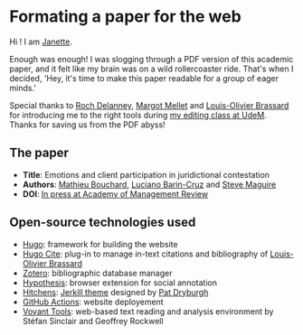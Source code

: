 # Formating a paper for the web

Hi ! I am [Janette](https://www.linkedin.com/in/janette-mujica-59272a6a/).

Enough was enough! I was slogging through a PDF version of this academic paper, and it felt like my brain was on a wild rollercoaster ride. That's when I decided, 'Hey, it's time to make this paper readable for a group of eager minds.'

Special thanks to [Roch Delanney](https://ecrituresnumeriques.ca/fr/Equipe/Roch-Delannay), [Margot Mellet](https://ecrituresnumeriques.ca/fr/Equipe/Margot-Mellet/) and [Louis-Olivier Brassard](https://www.loupbrun.ca/) for introducing me to the right tools during [my editing class at UdeM](https://admission.umontreal.ca/cours-et-horaires/cours/hnu-6051/). Thanks for saving us from the PDF abyss!

## The paper

- **Title**: Emotions and client participation in juridictional contestation
- **Authors**: [Mathieu Bouchard](https://mathieubcd.com/), [Luciano Barin-Cruz](https://www.hec.ca/en/profs/luciano.barin-cruz.html) and [Steve Maguire](https://www.sydney.edu.au/business/about/our-people/academic-staff/steven-maguire.html)
- **DOI**: [In press at Academy of Management Review](https://journals.aom.org/doi/10.5465/amr.2020.0511)

## Open-source technologies used

- [Hugo](https://gohugo.io/): framework for building the website
- [Hugo Cite](https://labs.loupbrun.ca/hugo-cite/): plug-in to manage in-text citations and bibliography of [Louis-Olivier Brassard](https://www.loupbrun.ca/)
- [Zotero](https://www.zotero.org/groups/5170214/emotionsandclientparticipation): bibliographic database manager
- [Hypothesis](https://web.hypothes.is/): browser extension for social annotation
- [Hitchens](https://github.com/patdryburgh/hitchens): [Jerkill theme](http://jekyllrb.com/) designed by [Pat Dryburgh](https://patdryburgh.com/)
- [GitHub Actions](https://docs.github.com/en/actions): website deployement
- [Voyant Tools](https://voyant-tools.org/?corpus=be6d96510c3f79c8dd8e392a8f412216&palette=f6667852d49745438406a9330d2b5dce&panels=cirrus,reader,trends,summary,contexts&lang=en): web-based text reading and analysis environment by Stéfan Sinclair and Geoffrey Rockwell
